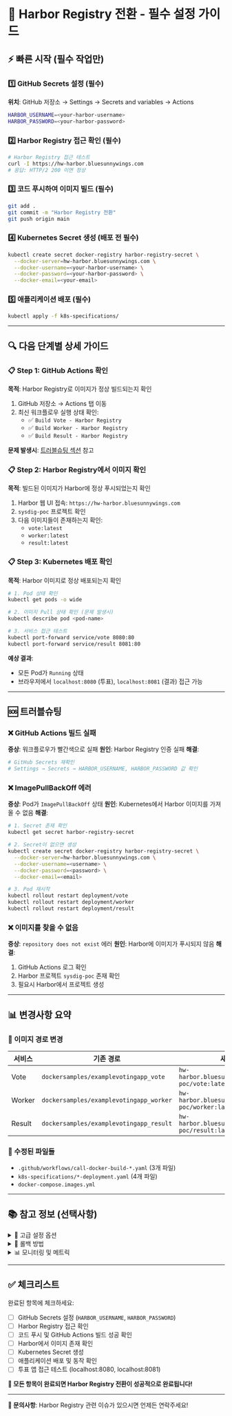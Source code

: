 # 🚀 Harbor Registry 전환 - 필수 설정 가이드

## ⚡ 빠른 시작 (필수 작업만)

### 1️⃣ GitHub Secrets 설정 (필수)
**위치**: GitHub 저장소 → Settings → Secrets and variables → Actions

```bash
HARBOR_USERNAME=<your-harbor-username>
HARBOR_PASSWORD=<your-harbor-password>
```

### 2️⃣ Harbor Registry 접근 확인 (필수)
```bash
# Harbor Registry 접근 테스트
curl -I https://hw-harbor.bluesunnywings.com
# 응답: HTTP/2 200 이면 정상
```

### 3️⃣ 코드 푸시하여 이미지 빌드 (필수)
```bash
git add .
git commit -m "Harbor Registry 전환"
git push origin main
```

### 4️⃣ Kubernetes Secret 생성 (배포 전 필수)
```bash
kubectl create secret docker-registry harbor-registry-secret \
  --docker-server=hw-harbor.bluesunnywings.com \
  --docker-username=<your-harbor-username> \
  --docker-password=<your-harbor-password> \
  --docker-email=<your-email>
```

### 5️⃣ 애플리케이션 배포 (필수)
```bash
kubectl apply -f k8s-specifications/
```

---

## 🔍 다음 단계별 상세 가이드

### 📋 Step 1: GitHub Actions 확인
**목적**: Harbor Registry로 이미지가 정상 빌드되는지 확인

1. GitHub 저장소 → Actions 탭 이동
2. 최신 워크플로우 실행 상태 확인:
   - ✅ `Build Vote - Harbor Registry`
   - ✅ `Build Worker - Harbor Registry`  
   - ✅ `Build Result - Harbor Registry`

**문제 발생시**: [트러블슈팅 섹션](#-트러블슈팅) 참고

### 📋 Step 2: Harbor Registry에서 이미지 확인
**목적**: 빌드된 이미지가 Harbor에 정상 푸시되었는지 확인

1. Harbor 웹 UI 접속: `https://hw-harbor.bluesunnywings.com`
2. `sysdig-poc` 프로젝트 확인
3. 다음 이미지들이 존재하는지 확인:
   - `vote:latest`
   - `worker:latest`
   - `result:latest`

### 📋 Step 3: Kubernetes 배포 확인
**목적**: Harbor 이미지로 정상 배포되는지 확인

```bash
# 1. Pod 상태 확인
kubectl get pods -o wide

# 2. 이미지 Pull 상태 확인 (문제 발생시)
kubectl describe pod <pod-name>

# 3. 서비스 접근 테스트
kubectl port-forward service/vote 8080:80
kubectl port-forward service/result 8081:80
```

**예상 결과**:
- 모든 Pod가 `Running` 상태
- 브라우저에서 `localhost:8080` (투표), `localhost:8081` (결과) 접근 가능

---

## 🆘 트러블슈팅

### ❌ GitHub Actions 빌드 실패
**증상**: 워크플로우가 빨간색으로 실패
**원인**: Harbor Registry 인증 실패
**해결**:
```bash
# GitHub Secrets 재확인
# Settings → Secrets → HARBOR_USERNAME, HARBOR_PASSWORD 값 확인
```

### ❌ ImagePullBackOff 에러
**증상**: Pod가 `ImagePullBackOff` 상태
**원인**: Kubernetes에서 Harbor 이미지를 가져올 수 없음
**해결**:
```bash
# 1. Secret 존재 확인
kubectl get secret harbor-registry-secret

# 2. Secret이 없으면 생성
kubectl create secret docker-registry harbor-registry-secret \
  --docker-server=hw-harbor.bluesunnywings.com \
  --docker-username=<username> \
  --docker-password=<password> \
  --docker-email=<email>

# 3. Pod 재시작
kubectl rollout restart deployment/vote
kubectl rollout restart deployment/worker
kubectl rollout restart deployment/result
```

### ❌ 이미지를 찾을 수 없음
**증상**: `repository does not exist` 에러
**원인**: Harbor에 이미지가 푸시되지 않음
**해결**:
1. GitHub Actions 로그 확인
2. Harbor 프로젝트 `sysdig-poc` 존재 확인
3. 필요시 Harbor에서 프로젝트 생성

---

## 📊 변경사항 요약

### 🔄 이미지 경로 변경
| 서비스 | 기존 경로 | 새로운 경로 |
|--------|-----------|-------------|
| Vote | `dockersamples/examplevotingapp_vote` | `hw-harbor.bluesunnywings.com/sysdig-poc/vote:latest` |
| Worker | `dockersamples/examplevotingapp_worker` | `hw-harbor.bluesunnywings.com/sysdig-poc/worker:latest` |
| Result | `dockersamples/examplevotingapp_result` | `hw-harbor.bluesunnywings.com/sysdig-poc/result:latest` |

### 📝 수정된 파일들
- `.github/workflows/call-docker-build-*.yaml` (3개 파일)
- `k8s-specifications/*-deployment.yaml` (4개 파일)
- `docker-compose.images.yml`

---

## 📚 참고 정보 (선택사항)

<details>
<summary>🔧 고급 설정 옵션</summary>

### Harbor Registry 보안 정책
```yaml
# Harbor 프로젝트 보안 설정 (참고용)
vulnerability_scanning: true
prevent_vulnerable_images: true
automatically_scan_images_on_push: true
severity_level: "High"
```

### 멀티 네임스페이스 배포
```bash
# voting-app 네임스페이스용 (보안 버전)
kubectl create namespace voting-app
kubectl create secret docker-registry harbor-registry-secret \
  --docker-server=hw-harbor.bluesunnywings.com \
  --docker-username=<username> \
  --docker-password=<password> \
  --docker-email=<email> \
  --namespace=voting-app
```

### Docker Compose로 로컬 테스트
```bash
# Harbor 이미지로 로컬 실행 (Harbor 로그인 필요)
docker login hw-harbor.bluesunnywings.com
docker-compose -f docker-compose.images.yml up
```

</details>

<details>
<summary>🔄 롤백 방법</summary>

### 긴급 롤백 (기존 Docker Hub 이미지로)
```bash
kubectl set image deployment/vote vote=dockersamples/examplevotingapp_vote:latest
kubectl set image deployment/worker worker=dockersamples/examplevotingapp_worker:latest  
kubectl set image deployment/result result=dockersamples/examplevotingapp_result:latest
```

</details>

<details>
<summary>📊 모니터링 및 메트릭</summary>

### Harbor Registry 메트릭
- 이미지 풀 횟수
- 스토리지 사용량  
- 취약점 스캔 결과

### Sysdig 통합 상태
Harbor Registry의 이미지들도 기존과 동일하게 Sysdig 보안 스캔이 적용됩니다.

</details>

---

## ✅ 체크리스트

완료된 항목에 체크하세요:

- [ ] GitHub Secrets 설정 (`HARBOR_USERNAME`, `HARBOR_PASSWORD`)
- [ ] Harbor Registry 접근 확인
- [ ] 코드 푸시 및 GitHub Actions 빌드 성공 확인
- [ ] Harbor에서 이미지 존재 확인
- [ ] Kubernetes Secret 생성
- [ ] 애플리케이션 배포 및 동작 확인
- [ ] 투표 앱 접근 테스트 (localhost:8080, localhost:8081)

**🎉 모든 항목이 완료되면 Harbor Registry 전환이 성공적으로 완료됩니다!**

---

**📧 문의사항**: Harbor Registry 관련 이슈가 있으시면 언제든 연락주세요!
